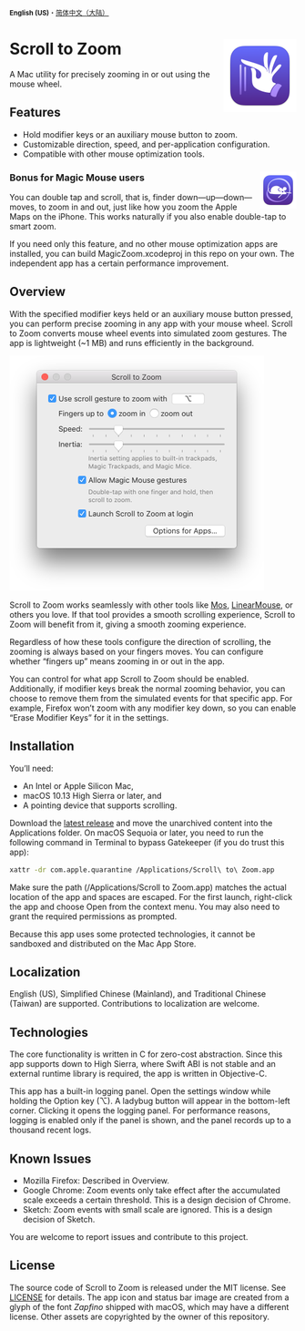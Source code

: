 <small>**English (US)**・[简体中文（大陆）](README.zh_CN.md)</small>

# <img src="ScrollToZoom/Assets.xcassets/AppIcon.appiconset/AppIcon.128@2x.png" width="128" align="right"> Scroll to Zoom

A Mac utility for precisely zooming in or out using the mouse wheel.

## Features

- Hold modifier keys or an auxiliary mouse button to zoom.
- Customizable direction, speed, and per-application configuration.
- Compatible with other mouse optimization tools.

### <img src="MagicZoom/Assets.xcassets/AppIcon.appiconset/AppIcon.128@1x.png" width="64" align="right"> Bonus for Magic Mouse users

You can double tap and scroll, that is, finder down—up—down—moves, to zoom in and out, just like how you zoom the Apple Maps on the iPhone. This works naturally if you also enable double-tap to smart zoom.

If you need only this feature, and no other mouse optimization apps are installed, you can build MagicZoom.xcodeproj in this repo on your own. The independent app has a certain performance improvement.

## Overview

With the specified modifier keys held or an auxiliary mouse button pressed, you can perform precise zooming in any app with your mouse wheel. Scroll to Zoom converts mouse wheel events into simulated zoom gestures. The app is lightweight (~1 MB) and runs efficiently in the background.

<img src="images/window.png" width="447" title="Screenshot of the main window">

Scroll to Zoom works seamlessly with other tools like [Mos](https://github.com/Caldis/Mos), [LinearMouse](https://github.com/linearmouse/linearmouse), or others you love. If that tool provides a smooth scrolling experience, Scroll to Zoom will benefit from it, giving a smooth zooming experience.

Regardless of how these tools configure the direction of scrolling, the zooming is always based on your fingers moves. You can configure whether “fingers up” means zooming in or out in the app.

You can control for what app Scroll to Zoom should be enabled. Additionally, if modifier keys break the normal zooming behavior, you can choose to remove them from the simulated events for that specific app. For example, Firefox won’t zoom with any modifier key down, so you can enable “Erase Modifier Keys” for it in the settings.

## Installation

You’ll need:
- An Intel or Apple Silicon Mac,
- macOS 10.13 High Sierra or later, and
- A pointing device that supports scrolling.

Download the [latest release](https://github.com/alphaArgon/ScrollToZoom/releases) and move the unarchived content into the Applications folder. On macOS Sequoia or later, you need to run the following command in Terminal to bypass Gatekeeper (if you do trust this app):

```sh
xattr -dr com.apple.quarantine /Applications/Scroll\ to\ Zoom.app
```

Make sure the path (/Applications/Scroll to Zoom.app) matches the actual location of the app and spaces are escaped. For the first launch, right-click the app and choose Open from the context menu. You may also need to grant the required permissions as prompted.

Because this app uses some protected technologies, it cannot be sandboxed and distributed on the Mac App Store.

## Localization

English (US), Simplified Chinese (Mainland), and Traditional Chinese (Taiwan) are supported. Contributions to localization are welcome.

## Technologies

The core functionality is written in C for zero-cost abstraction. Since this app supports down to High Sierra, where Swift ABI is not stable and an external runtime library is required, the app is written in Objective-C.

This app has a built-in logging panel. Open the settings window while holding the Option key (⌥). A ladybug button will appear in the bottom-left corner. Clicking it opens the logging panel. For performance reasons, logging is enabled only if the panel is shown, and the panel records up to a thousand recent logs.

## Known Issues

- Mozilla Firefox: Described in Overview.
- Google Chrome: Zoom events only take effect after the accumulated scale exceeds a certain threshold. This is a design decision of Chrome.
- Sketch: Zoom events with small scale are ignored. This is a design decision of Sketch.

You are welcome to report issues and contribute to this project.

## License

The source code of Scroll to Zoom is released under the MIT license. See [LICENSE](LICENSE) for details. The app icon and status bar image are created from a glyph of the font *Zapfino* shipped with macOS, which may have a different license. Other assets are copyrighted by the owner of this repository.

